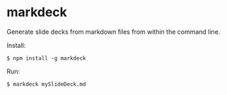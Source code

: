 # markdeck

Generate slide decks from markdown files from within the command line.


Install:

```
$ npm install -g markdeck
```


Run:

```
$ markdeck mySlideDeck.md
```
